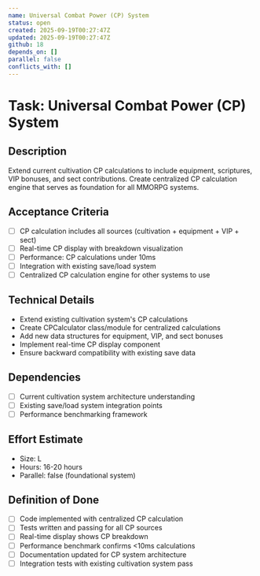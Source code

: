 ```yaml
---
name: Universal Combat Power (CP) System
status: open
created: 2025-09-19T00:27:47Z
updated: 2025-09-19T00:27:47Z
github: 18
depends_on: []
parallel: false
conflicts_with: []
---
```


# Task: Universal Combat Power (CP) System

## Description
Extend current cultivation CP calculations to include equipment, scriptures, VIP bonuses, and sect contributions. Create centralized CP calculation engine that serves as foundation for all MMORPG systems.

## Acceptance Criteria
- [ ] CP calculation includes all sources (cultivation + equipment + VIP + sect)
- [ ] Real-time CP display with breakdown visualization
- [ ] Performance: CP calculations under 10ms
- [ ] Integration with existing save/load system
- [ ] Centralized CP calculation engine for other systems to use

## Technical Details
- Extend existing cultivation system's CP calculations
- Create CPCalculator class/module for centralized calculations
- Add new data structures for equipment, VIP, and sect bonuses
- Implement real-time CP display component
- Ensure backward compatibility with existing save data

## Dependencies
- [ ] Current cultivation system architecture understanding
- [ ] Existing save/load system integration points
- [ ] Performance benchmarking framework

## Effort Estimate
- Size: L
- Hours: 16-20 hours
- Parallel: false (foundational system)

## Definition of Done
- [ ] Code implemented with centralized CP calculation
- [ ] Tests written and passing for all CP sources
- [ ] Real-time display shows CP breakdown
- [ ] Performance benchmark confirms <10ms calculations
- [ ] Documentation updated for CP system architecture
- [ ] Integration tests with existing cultivation system pass